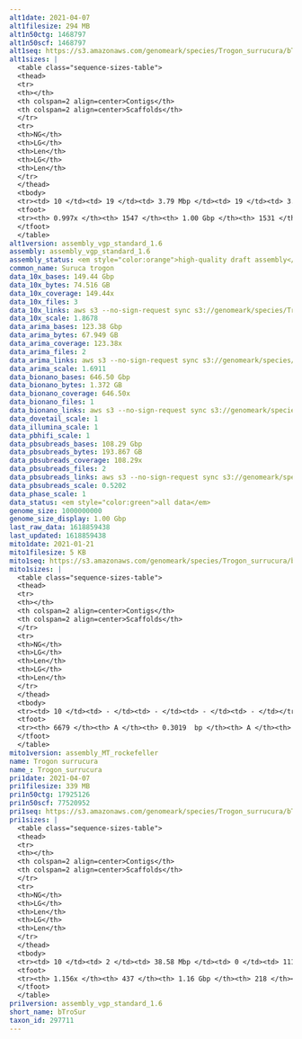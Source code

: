 ```yaml
---
alt1date: 2021-04-07
alt1filesize: 294 MB
alt1n50ctg: 1468797
alt1n50scf: 1468797
alt1seq: https://s3.amazonaws.com/genomeark/species/Trogon_surrucura/bTroSur1/assembly_vgp_standard_1.6/bTroSur1.alt.asm.20210407.fasta.gz
alt1sizes: |
  <table class="sequence-sizes-table">
  <thead>
  <tr>
  <th></th>
  <th colspan=2 align=center>Contigs</th>
  <th colspan=2 align=center>Scaffolds</th>
  </tr>
  <tr>
  <th>NG</th>
  <th>LG</th>
  <th>Len</th>
  <th>LG</th>
  <th>Len</th>
  </tr>
  </thead>
  <tbody>
  <tr><td> 10 </td><td> 19 </td><td> 3.79 Mbp </td><td> 19 </td><td> 3.79 Mbp </td></tr>  <tr><td> 20 </td><td> 49 </td><td> 2.95 Mbp </td><td> 49 </td><td> 2.95 Mbp </td></tr>  <tr><td> 30 </td><td> 86 </td><td> 2.42 Mbp </td><td> 86 </td><td> 2.42 Mbp </td></tr>  <tr><td> 40 </td><td> 135 </td><td> 1.84 Mbp </td><td> 135 </td><td> 1.84 Mbp </td></tr>  <tr style="background-color:#cccccc;"><td> 50 </td><td> 195 </td><td> 1.47 Mbp </td><td> 195 </td><td> 1.47 Mbp </td></tr>  <tr><td> 60 </td><td> 272 </td><td> 1.14 Mbp </td><td> 272 </td><td> 1.14 Mbp </td></tr>  <tr><td> 70 </td><td> 372 </td><td> 0.88 Mbp </td><td> 371 </td><td> 0.88 Mbp </td></tr>  <tr><td> 80 </td><td> 505 </td><td> 0.64 Mbp </td><td> 504 </td><td> 0.64 Mbp </td></tr>  <tr><td> 90 </td><td> 711 </td><td> 0.35 Mbp </td><td> 709 </td><td> 0.35 Mbp </td></tr>  <tr><td> 100 </td><td> - </td><td> - </td><td> - </td><td> - </td></tr>  </tbody>
  <tfoot>
  <tr><th> 0.997x </th><th> 1547 </th><th> 1.00 Gbp </th><th> 1531 </th><th> 1.00 Gbp </th></tr>
  </tfoot>
  </table>
alt1version: assembly_vgp_standard_1.6
assembly: assembly_vgp_standard_1.6
assembly_status: <em style="color:orange">high-quality draft assembly</em>
common_name: Suruca trogon
data_10x_bases: 149.44 Gbp
data_10x_bytes: 74.516 GB
data_10x_coverage: 149.44x
data_10x_files: 3
data_10x_links: aws s3 --no-sign-request sync s3://genomeark/species/Trogon_surrucura/bTroSur1/genomic_data/10x/ .<br>
data_10x_scale: 1.8678
data_arima_bases: 123.38 Gbp
data_arima_bytes: 67.949 GB
data_arima_coverage: 123.38x
data_arima_files: 2
data_arima_links: aws s3 --no-sign-request sync s3://genomeark/species/Trogon_surrucura/bTroSur1/genomic_data/arima/ .<br>
data_arima_scale: 1.6911
data_bionano_bases: 646.50 Gbp
data_bionano_bytes: 1.372 GB
data_bionano_coverage: 646.50x
data_bionano_files: 1
data_bionano_links: aws s3 --no-sign-request sync s3://genomeark/species/Trogon_surrucura/bTroSur1/genomic_data/bionano/ .<br>
data_dovetail_scale: 1
data_illumina_scale: 1
data_pbhifi_scale: 1
data_pbsubreads_bases: 108.29 Gbp
data_pbsubreads_bytes: 193.867 GB
data_pbsubreads_coverage: 108.29x
data_pbsubreads_files: 2
data_pbsubreads_links: aws s3 --no-sign-request sync s3://genomeark/species/Trogon_surrucura/bTroSur1/genomic_data/pacbio/ . --exclude "*ccs*bam*"<br>
data_pbsubreads_scale: 0.5202
data_phase_scale: 1
data_status: <em style="color:green">all data</em>
genome_size: 1000000000
genome_size_display: 1.00 Gbp
last_raw_data: 1618859438
last_updated: 1618859438
mito1date: 2021-01-21
mito1filesize: 5 KB
mito1seq: https://s3.amazonaws.com/genomeark/species/Trogon_surrucura/bTroSur1/assembly_MT_rockefeller/bTroSur1.MT.20210121.fasta.gz
mito1sizes: |
  <table class="sequence-sizes-table">
  <thead>
  <tr>
  <th></th>
  <th colspan=2 align=center>Contigs</th>
  <th colspan=2 align=center>Scaffolds</th>
  </tr>
  <tr>
  <th>NG</th>
  <th>LG</th>
  <th>Len</th>
  <th>LG</th>
  <th>Len</th>
  </tr>
  </thead>
  <tbody>
  <tr><td> 10 </td><td> - </td><td> - </td><td> - </td><td> - </td></tr>  <tr><td> 20 </td><td> - </td><td> - </td><td> - </td><td> - </td></tr>  <tr><td> 30 </td><td> - </td><td> - </td><td> - </td><td> - </td></tr>  <tr><td> 40 </td><td> - </td><td> - </td><td> - </td><td> - </td></tr>  <tr style="background-color:#cccccc;"><td> 50 </td><td> - </td><td style="background-color:#ff8888;"> - </td><td> - </td><td style="background-color:#ff8888;"> - </td></tr>  <tr><td> 60 </td><td> - </td><td> - </td><td> - </td><td> - </td></tr>  <tr><td> 70 </td><td> - </td><td> - </td><td> - </td><td> - </td></tr>  <tr><td> 80 </td><td> - </td><td> - </td><td> - </td><td> - </td></tr>  <tr><td> 90 </td><td> - </td><td> - </td><td> - </td><td> - </td></tr>  <tr><td> 100 </td><td> - </td><td> - </td><td> - </td><td> - </td></tr>  </tbody>
  <tfoot>
  <tr><th> 6679 </th><th> A </th><th> 0.3019  bp </th><th> A </th><th> 0.3019  bp </th></tr>
  </tfoot>
  </table>
mito1version: assembly_MT_rockefeller
name: Trogon surrucura
name_: Trogon_surrucura
pri1date: 2021-04-07
pri1filesize: 339 MB
pri1n50ctg: 17925126
pri1n50scf: 77520952
pri1seq: https://s3.amazonaws.com/genomeark/species/Trogon_surrucura/bTroSur1/assembly_vgp_standard_1.6/bTroSur1.pri.asm.20210407.fasta.gz
pri1sizes: |
  <table class="sequence-sizes-table">
  <thead>
  <tr>
  <th></th>
  <th colspan=2 align=center>Contigs</th>
  <th colspan=2 align=center>Scaffolds</th>
  </tr>
  <tr>
  <th>NG</th>
  <th>LG</th>
  <th>Len</th>
  <th>LG</th>
  <th>Len</th>
  </tr>
  </thead>
  <tbody>
  <tr><td> 10 </td><td> 2 </td><td> 38.58 Mbp </td><td> 0 </td><td> 111.67 Mbp </td></tr>  <tr><td> 20 </td><td> 5 </td><td> 33.16 Mbp </td><td> 1 </td><td> 93.14 Mbp </td></tr>  <tr><td> 30 </td><td> 8 </td><td> 26.86 Mbp </td><td> 3 </td><td> 82.43 Mbp </td></tr>  <tr><td> 40 </td><td> 12 </td><td> 22.53 Mbp </td><td> 4 </td><td> 82.02 Mbp </td></tr>  <tr style="background-color:#cccccc;"><td> 50 </td><td> 17 </td><td style="background-color:#88ff88;"> 17.93 Mbp </td><td> 5 </td><td style="background-color:#88ff88;"> 77.52 Mbp </td></tr>  <tr><td> 60 </td><td> 23 </td><td> 15.32 Mbp </td><td> 7 </td><td> 50.53 Mbp </td></tr>  <tr><td> 70 </td><td> 31 </td><td> 11.71 Mbp </td><td> 9 </td><td> 39.31 Mbp </td></tr>  <tr><td> 80 </td><td> 41 </td><td> 8.92 Mbp </td><td> 12 </td><td> 33.24 Mbp </td></tr>  <tr><td> 90 </td><td> 53 </td><td> 7.33 Mbp </td><td> 16 </td><td> 21.97 Mbp </td></tr>  <tr><td> 100 </td><td> 70 </td><td> 4.55 Mbp </td><td> 21 </td><td> 15.60 Mbp </td></tr>  </tbody>
  <tfoot>
  <tr><th> 1.156x </th><th> 437 </th><th> 1.16 Gbp </th><th> 218 </th><th> 1.17 Gbp </th></tr>
  </tfoot>
  </table>
pri1version: assembly_vgp_standard_1.6
short_name: bTroSur
taxon_id: 297711
---
```

